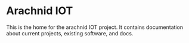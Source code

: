 # Arachnid IOT

This is the home for the arachnid IOT project.  It contains documentation about
current projects, existing software, and docs.
